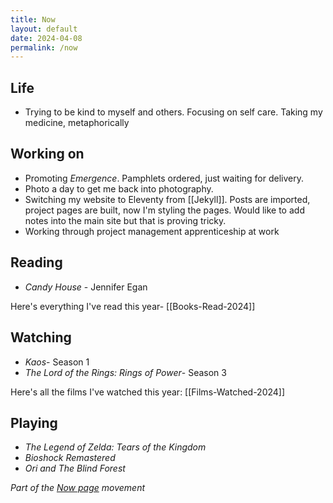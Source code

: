 ```yaml
---
title: Now
layout: default
date: 2024-04-08
permalink: /now
---
```


## Life

- Trying to be kind to myself and others. Focusing on self care. Taking my medicine, metaphorically 

## Working on

- Promoting *Emergence*. Pamphlets ordered, just waiting for delivery.
- Photo a day to get me back into photography.
- Switching my website to Eleventy from [[Jekyll]]. Posts are imported, project pages are built, now I'm styling the pages. Would like to add notes into the main site but that is proving tricky.
- Working through project management apprenticeship at work

## Reading

- *Candy House* - Jennifer Egan

Here's everything I've read this year- [[Books-Read-2024]]

## Watching

- *Kaos*- Season 1
- *The Lord of the Rings: Rings of Power*- Season 3

Here's all the films I've watched this year: [[Films-Watched-2024]]

## Playing

- *The Legend of Zelda: Tears of the Kingdom*
- *Bioshock Remastered*
- *Ori and The Blind Forest*

*Part of the <a href="https://nownownow.com/about" >Now page</a> movement*
